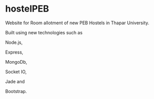 # hostelPEB
Website for Room allotment of new PEB Hostels in Thapar University.

Built using new technologies such as 

Node.js,

Express,

MongoDb,

Socket IO, 

Jade and

Bootstrap.

